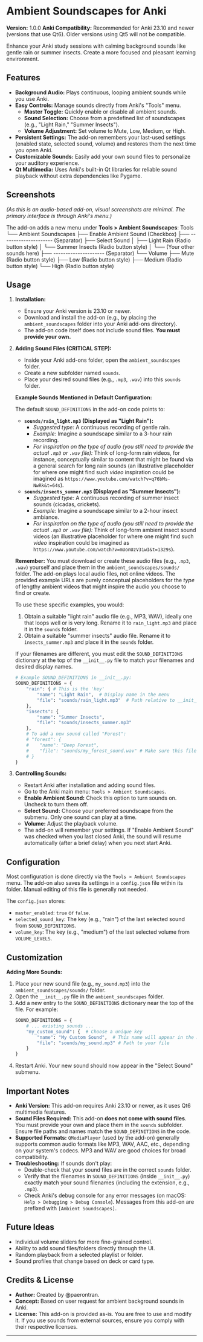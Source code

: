 # Ambient Soundscapes for Anki

**Version:** 1.0.0
**Anki Compatibility:** Recommended for Anki 23.10 and newer (versions that use Qt6). Older versions using Qt5 will not be compatible.

Enhance your Anki study sessions with calming background sounds like gentle rain or summer insects. Create a more focused and pleasant learning environment.

## Features

* **Background Audio:** Plays continuous, looping ambient sounds while you use Anki.
* **Easy Controls:** Manage sounds directly from Anki's "Tools" menu.
    * **Master Toggle:** Quickly enable or disable all ambient sounds.
    * **Sound Selection:** Choose from a predefined list of soundscapes (e.g., "Light Rain," "Summer Insects").
    * **Volume Adjustment:** Set volume to Mute, Low, Medium, or High.
* **Persistent Settings:** The add-on remembers your last-used settings (enabled state, selected sound, volume) and restores them the next time you open Anki.
* **Customizable Sounds:** Easily add your own sound files to personalize your auditory experience.
* **Qt Multimedia:** Uses Anki's built-in Qt libraries for reliable sound playback without extra dependencies like Pygame.

## Screenshots

*(As this is an audio-based add-on, visual screenshots are minimal. The primary interface is through Anki's menu.)*

The add-on adds a new menu under **Tools > Ambient Soundscapes**:
Tools
└── Ambient Soundscapes
├── Enable Ambient Sound  (Checkbox)
├── --------------------- (Separator)
├── Select Sound
│   ├── Light Rain        (Radio button style)
│   └── Summer Insects    (Radio button style)
│   └── (Your other sounds here)
├── --------------------- (Separator)
└── Volume
├── Mute              (Radio button style)
├── Low               (Radio button style)
├── Medium            (Radio button style)
└── High              (Radio button style)
## Usage

1.  **Installation:**
    * Ensure your Anki version is 23.10 or newer.
    * Download and install the add-on (e.g., by placing the `ambient_soundscapes` folder into your Anki add-ons directory).
    * The add-on code itself does not include sound files. **You must provide your own.**

2.  **Adding Sound Files (CRITICAL STEP):**
    * Inside your Anki add-ons folder, open the `ambient_soundscapes` folder.
    * Create a new subfolder named `sounds`.
    * Place your desired sound files (e.g., `.mp3`, `.wav`) into this `sounds` folder.

    **Example Sounds Mentioned in Default Configuration:**

    The default `SOUND_DEFINITIONS` in the add-on code points to:

    * **`sounds/rain_light.mp3` (Displayed as "Light Rain"):**
        * *Suggested type:* A continuous recording of gentle rain.
        * *Example:* Imagine a soundscape similar to a 3-hour rain recording.
        * *For inspiration on the type of audio (you still need to provide the actual `.mp3` or `.wav` file):* Think of long-form rain videos, for instance, conceptually similar to content that might be found via a general search for long rain sounds (an illustrative placeholder for where one might find such *video* inspiration could be imagined as `https://www.youtube.com/watch?v=q76bMs-NwRk&t=64s`).
    * **`sounds/insects_summer.mp3` (Displayed as "Summer Insects"):**
        * *Suggested type:* A continuous recording of summer insect sounds (cicadas, crickets).
        * *Example:* Imagine a soundscape similar to a 2-hour insect ambiance.
        * *For inspiration on the type of audio (you still need to provide the actual `.mp3` or `.wav` file):* Think of long-form ambient insect sound videos (an illustrative placeholder for where one might find such *video* inspiration could be imagined as `https://www.youtube.com/watch?v=mUonUzV31wI&t=1329s`).

    **Remember:** You must download or create these audio files (e.g., `.mp3`, `.wav`) yourself and place them in the `ambient_soundscapes/sounds/` folder. The add-on plays local audio files, not online videos. The provided example URLs are purely conceptual placeholders for the *type* of lengthy ambient videos that might inspire the audio you choose to find or create.

    To use these specific examples, you would:
    1.  Obtain a suitable "light rain" audio file (e.g., MP3, WAV), ideally one that loops well or is very long. Rename it to `rain_light.mp3` and place it in the `sounds` folder.
    2.  Obtain a suitable "summer insects" audio file. Rename it to `insects_summer.mp3` and place it in the `sounds` folder.

    If your filenames are different, you must edit the `SOUND_DEFINITIONS` dictionary at the top of the `__init__.py` file to match your filenames and desired display names.
    ```python
    # Example SOUND_DEFINITIONS in __init__.py:
    SOUND_DEFINITIONS = {
        "rain": { # This is the 'key'
            "name": "Light Rain",  # Display name in the menu
            "file": "sounds/rain_light.mp3"  # Path relative to __init__.py
        },
        "insects": {
            "name": "Summer Insects",
            "file": "sounds/insects_summer.mp3"
        },
        # To add a new sound called "Forest":
        # "forest": {
        #    "name": "Deep Forest",
        #    "file": "sounds/my_forest_sound.wav" # Make sure this file exists
        # }
    }
    ```

3.  **Controlling Sounds:**
    * Restart Anki after installation and adding sound files.
    * Go to the Anki main menu: `Tools > Ambient Soundscapes`.
    * **Enable Ambient Sound:** Check this option to turn sounds on. Uncheck to turn them off.
    * **Select Sound:** Choose your preferred soundscape from the submenu. Only one sound can play at a time.
    * **Volume:** Adjust the playback volume.
    * The add-on will remember your settings. If "Enable Ambient Sound" was checked when you last closed Anki, the sound will resume automatically (after a brief delay) when you next start Anki.

## Configuration

Most configuration is done directly via the `Tools > Ambient Soundscapes` menu. The add-on also saves its settings in a `config.json` file within its folder. Manual editing of this file is generally not needed.

The `config.json` stores:
* `master_enabled`: `true` or `false`.
* `selected_sound_key`: The key (e.g., "rain") of the last selected sound from `SOUND_DEFINITIONS`.
* `volume_key`: The key (e.g., "medium") of the last selected volume from `VOLUME_LEVELS`.

## Customization

**Adding More Sounds:**

1.  Place your new sound file (e.g., `my_sound.mp3`) into the `ambient_soundscapes/sounds/` folder.
2.  Open the `__init__.py` file in the `ambient_soundscapes` folder.
3.  Add a new entry to the `SOUND_DEFINITIONS` dictionary near the top of the file. For example:
    ```python
    SOUND_DEFINITIONS = {
        # ... existing sounds ...
        "my_custom_sound": {  # Choose a unique key
            "name": "My Custom Sound",  # This name will appear in the menu
            "file": "sounds/my_sound.mp3" # Path to your file
        }
    }
    ```
4.  Restart Anki. Your new sound should now appear in the "Select Sound" submenu.

## Important Notes

* **Anki Version:** This add-on requires Anki 23.10 or newer, as it uses Qt6 multimedia features.
* **Sound Files Required:** This add-on **does not come with sound files**. You must provide your own and place them in the `sounds` subfolder. Ensure file paths and names match the `SOUND_DEFINITIONS` in the code.
* **Supported Formats:** `QMediaPlayer` (used by the add-on) generally supports common audio formats like MP3, WAV, AAC, etc., depending on your system's codecs. MP3 and WAV are good choices for broad compatibility.
* **Troubleshooting:** If sounds don't play:
    * Double-check that your sound files are in the correct `sounds` folder.
    * Verify that the filenames in `SOUND_DEFINITIONS` (inside `__init__.py`) exactly match your sound filenames (including the extension, e.g., `.mp3`).
    * Check Anki's debug console for any error messages (on macOS: `Help > Debugging > Debug Console`). Messages from this add-on are prefixed with `[Ambient Soundscapes]`.

## Future Ideas

* Individual volume sliders for more fine-grained control.
* Ability to add sound files/folders directly through the UI.
* Random playback from a selected playlist or folder.
* Sound profiles that change based on deck or card type.

## Credits & License

* **Author:** Created by @paerontran.
* **Concept:** Based on user request for ambient background sounds in Anki.
* **License:** This add-on is provided as-is. You are free to use and modify it. If you use sounds from external sources, ensure you comply with their respective licenses.

---
